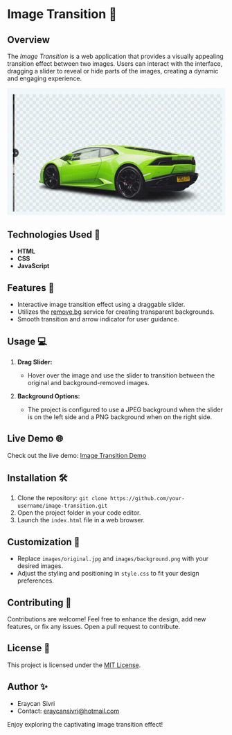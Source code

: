 # Image Transition 🌄

## Overview
The *Image Transition* is a web application that provides a visually appealing transition effect between two images. Users can interact with the interface, dragging a slider to reveal or hide parts of the images, creating a dynamic and engaging experience.

![Project Screenshot](./images/readme.gif)

## Technologies Used 🚀
- **HTML**
- **CSS**
- **JavaScript**

## Features 🌟
- Interactive image transition effect using a draggable slider.
- Utilizes the [remove.bg](https://www.remove.bg) service for creating transparent backgrounds.
- Smooth transition and arrow indicator for user guidance.

## Usage 💻
1. **Drag Slider:**
   - Hover over the image and use the slider to transition between the original and background-removed images.

2. **Background Options:**
   - The project is configured to use a JPEG background when the slider is on the left side and a PNG background when on the right side.

## Live Demo 🌐
Check out the live demo: [Image Transition Demo](https://image-background-change-effect-red.vercel.app) <!-- Add your live demo link -->

## Installation 🛠️
1. Clone the repository: `git clone https://github.com/your-username/image-transition.git`
2. Open the project folder in your code editor.
3. Launch the `index.html` file in a web browser.

## Customization 🎨
- Replace `images/original.jpg` and `images/background.png` with your desired images.
- Adjust the styling and positioning in `style.css` to fit your design preferences.

## Contributing 🤝
Contributions are welcome! Feel free to enhance the design, add new features, or fix any issues. Open a pull request to contribute.

## License 📜
This project is licensed under the [MIT License](LICENSE.md).

## Author ✨
- Eraycan Sivri
- Contact: eraycansivri@hotmail.com

Enjoy exploring the captivating image transition effect!
